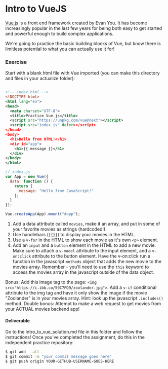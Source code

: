 # Intro to VueJS

[Vue.js](https://vuejs.org/) is a front end framework created by Evan You. It has become increasingly popular in the last few years for being both easy to get started and powerful enough to build complex applications.

We're going to practice the basic building blocks of Vue, but know there is limitless potential to what you can actually use it for!

### Exercise

Start with a blank html file with Vue imported (you can make this directory and files in your actualize folder):

```xml

<!-- index.html -->
<!DOCTYPE html>
<html lang="en">
<head>
  <meta charset="UTF-8">
  <title>Practice Vue.js</title>
  <script src="https://unpkg.com/vue@next"></script>
  <script src="index.js" defer></script>
</head>
<body>
  <h1>Hello from HTML!</h1>
  <div id="app">
    <h1>{{ message }}</h1>
  </div>
</body>
</html>
```

```js
// index.js
var App = new Vue({
  data: function () {
    return {
      message: "Hello from JavaScript!"
    };
  }
});

Vue.createApp(App).mount("#app");
```

1. Add a data attribute called `movies`, make it an array, and put in some of your favorite movies as strings (hardcoded!).
2. Use handlebars (`{{}}`) to display your movies in the HTML.
3. Use a `v-for` in the HTML to show each movie as it's own `<p>` element.
4. Add an `input` and a `button` element in the HTML to add a new movie. Make sure to attach a `v-model` attribute to the input element, and a `v-on:click` attribute to the button element. Have the v-on:click run a function in the javascript `methods` object that adds the new movie to the movies array. Remember - you'll need to use the `this` keyword to access the movies array in the javascript outside of the data object.

Bonus: Add this image tag to the page: `<img src="https://i.ibb.co/59C7PD9/zoolander.jpg">`. Add a `v-if` conditional attribute to the img tag and have it only show the image if the movie "Zoolander" is in your movies array. Hint: look up the javascript `.includes()` method.
Double bonus: Attempt to make a web request to get movies from your ACTUAL movies backend app!

#### Deliverable

Go to the intro_to_vue_solution.md file in this folder and follow the instructions! Once you've completed the assignment, do this in the independent practice repository:

```bash
$ git add --all
$ git commit -m "your commit message goes here"
$ git push origin YOUR-GITHUB-USERNAME-GOES-HERE
```
